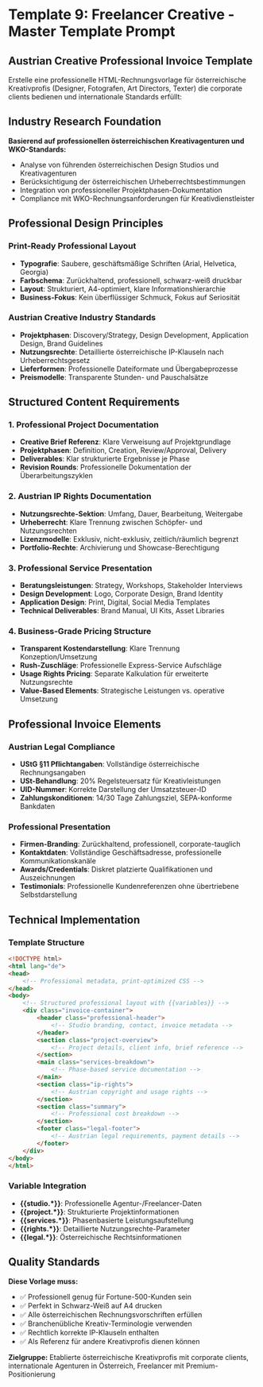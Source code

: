 # Template 9: Freelancer Creative - Master Template Prompt

## Austrian Creative Professional Invoice Template

Erstelle eine professionelle HTML-Rechnungsvorlage für österreichische Kreativprofis (Designer, Fotografen, Art Directors, Texter) die corporate clients bedienen und internationale Standards erfüllt:

## Industry Research Foundation

**Basierend auf professionellen österreichischen Kreativagenturen und WKO-Standards:**
- Analyse von führenden österreichischen Design Studios und Kreativagenturen
- Berücksichtigung der österreichischen Urheberrechtsbestimmungen 
- Integration von professioneller Projektphasen-Dokumentation
- Compliance mit WKO-Rechnungsanforderungen für Kreativdienstleister

## Professional Design Principles

### Print-Ready Professional Layout
- **Typografie**: Saubere, geschäftsmäßige Schriften (Arial, Helvetica, Georgia)
- **Farbschema**: Zurückhaltend, professionell, schwarz-weiß druckbar
- **Layout**: Strukturiert, A4-optimiert, klare Informationshierarchie
- **Business-Fokus**: Kein überflüssiger Schmuck, Fokus auf Seriosität

### Austrian Creative Industry Standards
- **Projektphasen**: Discovery/Strategy, Design Development, Application Design, Brand Guidelines
- **Nutzungsrechte**: Detaillierte österreichische IP-Klauseln nach Urheberrechtsgesetz
- **Lieferformen**: Professionelle Dateiformate und Übergabeprozesse
- **Preismodelle**: Transparente Stunden- und Pauschalsätze

## Structured Content Requirements

### 1. Professional Project Documentation
- **Creative Brief Referenz**: Klare Verweisung auf Projektgrundlage
- **Projektphasen**: Definition, Creation, Review/Approval, Delivery
- **Deliverables**: Klar strukturierte Ergebnisse je Phase
- **Revision Rounds**: Professionelle Dokumentation der Überarbeitungszyklen

### 2. Austrian IP Rights Documentation
- **Nutzungsrechte-Sektion**: Umfang, Dauer, Bearbeitung, Weitergabe
- **Urheberrecht**: Klare Trennung zwischen Schöpfer- und Nutzungsrechten
- **Lizenzmodelle**: Exklusiv, nicht-exklusiv, zeitlich/räumlich begrenzt
- **Portfolio-Rechte**: Archivierung und Showcase-Berechtigung

### 3. Professional Service Presentation
- **Beratungsleistungen**: Strategy, Workshops, Stakeholder Interviews
- **Design Development**: Logo, Corporate Design, Brand Identity
- **Application Design**: Print, Digital, Social Media Templates
- **Technical Deliverables**: Brand Manual, UI Kits, Asset Libraries

### 4. Business-Grade Pricing Structure
- **Transparent Kostendarstellung**: Klare Trennung Konzeption/Umsetzung
- **Rush-Zuschläge**: Professionelle Express-Service Aufschläge
- **Usage Rights Pricing**: Separate Kalkulation für erweiterte Nutzungsrechte
- **Value-Based Elements**: Strategische Leistungen vs. operative Umsetzung

## Professional Invoice Elements

### Austrian Legal Compliance
- **UStG §11 Pflichtangaben**: Vollständige österreichische Rechnungsangaben
- **USt-Behandlung**: 20% Regelsteuersatz für Kreativleistungen
- **UID-Nummer**: Korrekte Darstellung der Umsatzsteuer-ID
- **Zahlungskonditionen**: 14/30 Tage Zahlungsziel, SEPA-konforme Bankdaten

### Professional Presentation
- **Firmen-Branding**: Zurückhaltend, professionell, corporate-tauglich
- **Kontaktdaten**: Vollständige Geschäftsadresse, professionelle Kommunikationskanäle
- **Awards/Credentials**: Diskret platzierte Qualifikationen und Auszeichnungen
- **Testimonials**: Professionelle Kundenreferenzen ohne übertriebene Selbstdarstellung

## Technical Implementation

### Template Structure
```html
<!DOCTYPE html>
<html lang="de">
<head>
    <!-- Professional metadata, print-optimized CSS -->
</head>
<body>
    <!-- Structured professional layout with {{variables}} -->
    <div class="invoice-container">
        <header class="professional-header">
            <!-- Studio branding, contact, invoice metadata -->
        </header>
        <section class="project-overview">
            <!-- Project details, client info, brief reference -->
        </section>
        <main class="services-breakdown">
            <!-- Phase-based service documentation -->
        </main>
        <section class="ip-rights">
            <!-- Austrian copyright and usage rights -->
        </section>
        <section class="summary">
            <!-- Professional cost breakdown -->
        </section>
        <footer class="legal-footer">
            <!-- Austrian legal requirements, payment details -->
        </footer>
    </div>
</body>
</html>
```

### Variable Integration
- **{{studio.*}}**: Professionelle Agentur-/Freelancer-Daten
- **{{project.*}}**: Strukturierte Projektinformationen
- **{{services.*}}**: Phasenbasierte Leistungsaufstellung
- **{{rights.*}}**: Detaillierte Nutzungsrechte-Parameter
- **{{legal.*}}**: Österreichische Rechtsinformationen

## Quality Standards

**Diese Vorlage muss:**
- ✅ Professionell genug für Fortune-500-Kunden sein
- ✅ Perfekt in Schwarz-Weiß auf A4 drucken
- ✅ Alle österreichischen Rechnungsvorschriften erfüllen
- ✅ Branchenübliche Kreativ-Terminologie verwenden
- ✅ Rechtlich korrekte IP-Klauseln enthalten
- ✅ Als Referenz für andere Kreativprofis dienen können

**Zielgruppe:** Etablierte österreichische Kreativprofis mit corporate clients, internationale Agenturen in Österreich, Freelancer mit Premium-Positionierung